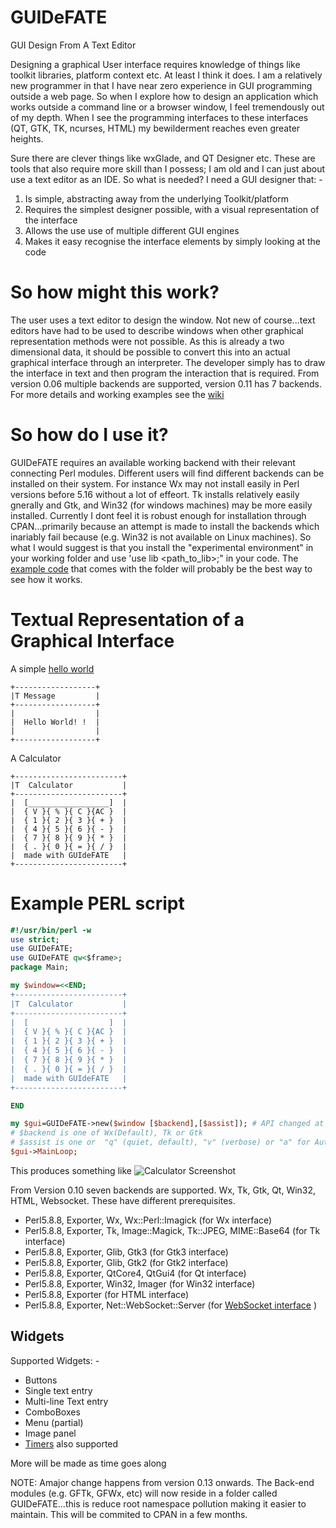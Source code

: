 # GUIDeFATE
GUI Design From A Text Editor

Designing a graphical User interface requires knowledge of things like toolkit libraries, platform context etc.  At least I think it does.  I am a relatively new programmer in that I have near zero experience in GUI programming outside a web page.  So when I explore how to design an application which works outside a command line or a browser window, I feel tremendously out of my depth.  When I see the programming interfaces to these interfaces (QT, GTK, TK, ncurses, HTML) my bewilderment reaches even greater heights.

Sure there are clever things like wxGlade, and QT Designer etc.  These are tools that also require more skill than I possess; I am old and I can just about use a text editor as an IDE. So what is needed? I need a GUI designer that: -
1) Is simple, abstracting away from the underlying Toolkit/platform
2) Requires the simplest designer possible, with a visual representation of the interface
3) Allows the use use of multiple different GUI engines
4) Makes it easy recognise the interface elements by simply looking at the code

# So how might this work?

The user uses a text editor to design the window. Not new of course...text editors have had to be used to describe windows when other graphical representation methods were not possible.  As this is already a two dimensional data, it should be possible to convert this into an actual graphical interface through an interpreter.  The developer simply has to draw the interface in text and then program the interaction that is required.  From version 0.06 multiple backends are supported, version 0.11 has 7 backends.  For more details and working examples see the [wiki](https://github.com/saiftynet/GUIDeFATE/wiki)

# So how do I use it?

GUIDeFATE requires an available working backend with their relevant connecting Perl modules.  Different users will find different backends can be installed on their system.  For instance Wx may not install easily in Perl versions before 5.16 without a lot of effeort.  Tk installs relatively easily gnerally and Gtk, and Win32 (for windows machines) may be more easily installed.  Currently I dont feel it is robust enough for installation through CPAN...primarily because an attempt is made to install the backends which inariably fail because (e.g. Win32 is not available on Linux machines).  So what I would suggest is that you install the "experimental environment" in your working folder and use 'use lib <path_to_lib>;" in your code.  The [example code](https://github.com/saiftynet/GUIDeFATE/wiki/Example-Programs) that comes with the folder will probably be the best way to see how it works.

# Textual Representation of a Graphical Interface

A simple [hello world](https://github.com/saiftynet/GUIDeFATE/blob/master/images/helloworld.png)
```
+------------------+
|T Message         |
+------------------+
|                  |
|  Hello World! !  |
|                  |
+------------------+
```
A Calculator
```
+------------------------+
|T  Calculator           |
+------------------------+
|  [__________________]  |
|  { V }{ % }{ C }{AC }  |
|  { 1 }{ 2 }{ 3 }{ + }  |
|  { 4 }{ 5 }{ 6 }{ - }  |
|  { 7 }{ 8 }{ 9 }{ * }  |
|  { . }{ 0 }{ = }{ / }  |
|  made with GUIdeFATE   |
+------------------------+
```

# Example PERL script

```perl
#!/usr/bin/perl -w
use strict;
use GUIDeFATE;
use GUIDeFATE qw<$frame>;
package Main;

my $window=<<END;
+------------------------+
|T  Calculator           |
+------------------------+
|  [                  ]  |
|  { V }{ % }{ C }{AC }  |
|  { 1 }{ 2 }{ 3 }{ + }  |
|  { 4 }{ 5 }{ 6 }{ - }  |
|  { 7 }{ 8 }{ 9 }{ * }  |
|  { . }{ 0 }{ = }{ / }  |
|  made with GUIdeFATE   |
+------------------------+

END

my $gui=GUIDeFATE->new($window [$backend],[$assist]); # API changed at version 0.06
# $backend is one of Wx(Default), Tk or Gtk
# $assist is one or  "q" (quiet, default), "v" (verbose) or "a" for Autogenerate
$gui->MainLoop;
```
This produces something like ![Calculator Screenshot](https://github.com/saiftynet/GUIDeFATE/blob/master/calculator%20screenshot.png)

From Version 0.10 seven backends are supported. Wx, Tk, Gtk, Qt, Win32, HTML, Websocket.  These have different prerequisites.

* Perl5.8.8, Exporter, Wx, Wx::Perl::Imagick (for Wx interface)
* Perl5.8.8, Exporter, Tk, Image::Magick, Tk::JPEG, MIME::Base64 (for Tk interface)
* Perl5.8.8, Exporter, Glib, Gtk3 (for Gtk3 interface)
* Perl5.8.8, Exporter, Glib, Gtk2 (for Gtk2 interface)
* Perl5.8.8, Exporter, QtCore4, QtGui4 (for Qt interface)
* Perl5.8.8, Exporter, Win32, Imager (for Win32 interface)
* Perl5.8.8, Exporter (for HTML interface)
* Perl5.8.8, Exporter, Net::WebSocket::Server (for [WebSocket interface](https://github.com/saiftynet/GUIDeFATE/wiki/WebSocket-Applications) )

## Widgets

Supported Widgets: -

* Buttons
* Single text entry
* Multi-line Text entry
* ComboBoxes
* Menu (partial)
* Image panel
* [Timers](https://github.com/saiftynet/GUIDeFATE/wiki/Timers) also supported

More will be made as time goes along

NOTE:  Amajor change happens from version 0.13 onwards.  The Back-end modules (e.g. GFTk, GFWx, etc) will now reside in a folder called GUIDeFATE...this is reduce root namespace pollution making it easier to maintain.  This will be commited to CPAN in a few months.


